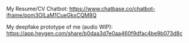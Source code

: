 My Resume/CV Chatbot: https://www.chatbase.co/chatbot-iframe/pom3OlLaM1CueGkxCQM8Q

My deepfake prototype of me (audio WIP): https://app.heygen.com/share/b0daa3d7e0aa460f9dfac4be9b073d8c
